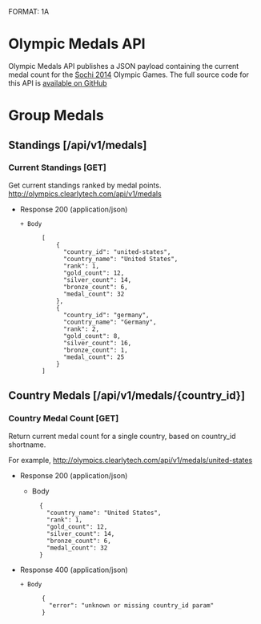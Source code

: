 FORMAT: 1A

# Olympic Medals API
Olympic Medals API publishes a JSON payload containing the current medal count for the [Sochi 2014](http://www.sochi2014.com/en) Olympic Games.  The full source code for this API is [available on GitHub](http://www.github.com/clearlytech/olympics-api)

# Group Medals

## Standings [/api/v1/medals]

### Current Standings [GET]
Get current standings ranked by medal points.  http://olympics.clearlytech.com/api/v1/medals

+ Response 200 (application/json)

      + Body

            [
                {
                  "country_id": "united-states",
                  "country_name": "United States",
                  "rank": 1,
                  "gold_count": 12,
                  "silver_count": 14,
                  "bronze_count": 6,
                  "medal_count": 32
                },
                {
                  "country_id": "germany",
                  "country_name": "Germany",
                  "rank": 2,
                  "gold_count": 8,
                  "silver_count": 16,
                  "bronze_count": 1,
                  "medal_count": 25
                }
            ]

## Country Medals [/api/v1/medals/{country_id}]

### Country Medal Count [GET]
Return current medal count for a single country, based on country_id shortname.

For example, http://olympics.clearlytech.com/api/v1/medals/united-states

+ Response 200 (application/json)

    + Body

            {
              "country_name": "United States",
              "rank": 1,
              "gold_count": 12,
              "silver_count": 14,
              "bronze_count": 6,
              "medal_count": 32
            }

+ Response 400 (application/json)

      + Body

            {
              "error": "unknown or missing country_id param"
            }
